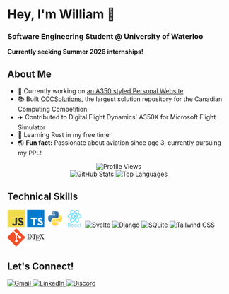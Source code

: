 # Hey, I'm William 👋

### Software Engineering Student @ University of Waterloo
**Currently seeking Summer 2026 internships!**


## About Me

- 🔭 Currently working on [an A350 styled Personal Website](https://github.com/Tankman61/personal-website)
- 📚 Built [CCCSolutions](https://cccsolutions.ca), the largest solution repository for the Canadian Computing Competition
- ✈️ Contributed to Digital Flight Dynamics' A350X for Microsoft Flight Simulator
- 🌱 Learning Rust in my free time
- 🌏 **Fun fact:** Passionate about aviation since age 3, currently pursuing my PPL!

<div align="center">
  <img src="https://komarev.com/ghpvc/?username=tankman61&style=flat-square&color=blue" alt="Profile Views" />
</div>
<div align="center">
  <img src="https://github-readme-stats.vercel.app/api?username=tankman61&theme=nord&show_icons=true&hide_border=true&count_private=true" height="150" alt="GitHub Stats" />
  <img src="https://github-readme-stats.vercel.app/api/top-langs/?username=tankman61&theme=nord&show_icons=true&hide_border=true&layout=compact" height="150" alt="Top Languages" />
</div>

## Technical Skills

<div align="left">
  <img src="https://raw.githubusercontent.com/devicons/devicon/master/icons/javascript/javascript-original.svg" alt="JavaScript" width="40" height="40"/>
  <img src="https://raw.githubusercontent.com/devicons/devicon/master/icons/typescript/typescript-original.svg" alt="TypeScript" width="40" height="40"/>
  <img src="https://raw.githubusercontent.com/devicons/devicon/master/icons/python/python-original.svg" alt="Python" width="40" height="40"/>
  <img src="https://raw.githubusercontent.com/devicons/devicon/master/icons/react/react-original-wordmark.svg" alt="React" width="40" height="40"/>
  <img src="https://upload.wikimedia.org/wikipedia/commons/1/1b/Svelte_Logo.svg" alt="Svelte" width="40" height="40"/>
  <img src="https://cdn.worldvectorlogo.com/logos/django.svg" alt="Django" width="40" height="40"/>
  <img src="https://www.vectorlogo.zone/logos/sqlite/sqlite-icon.svg" alt="SQLite" width="40" height="40"/>
  <img src="https://www.vectorlogo.zone/logos/tailwindcss/tailwindcss-icon.svg" alt="Tailwind CSS" width="40" height="40"/>
  <img src="https://raw.githubusercontent.com/devicons/devicon/master/icons/git/git-original.svg" alt="Git" width="40" height="40"/>
  <img src="https://raw.githubusercontent.com/devicons/devicon/master/icons/latex/latex-original.svg" alt="LaTeX" width="40" height="40"/>
</div>

## Let's Connect!

<div align="left">
  <a href="mailto:willi64645@gmail.com">
    <img src="https://img.shields.io/static/v1?message=Gmail&logo=gmail&label=&color=D14836&logoColor=white&labelColor=&style=for-the-badge" height="35" alt="Gmail" />
  </a>
  <a href="https://linkedin.com/in/williamyang07">
    <img src="https://img.shields.io/static/v1?message=LinkedIn&logo=linkedin&label=&color=0077B5&logoColor=white&labelColor=&style=for-the-badge" height="35" alt="LinkedIn" />
  </a>
  <a href="https://no better way to do this but its tankman69 lolol">
    <img src="https://img.shields.io/static/v1?message=Discord&logo=discord&label=&color=7289DA&logoColor=white&labelColor=&style=for-the-badge" height="35" alt="Discord" />
  </a>
</div>
